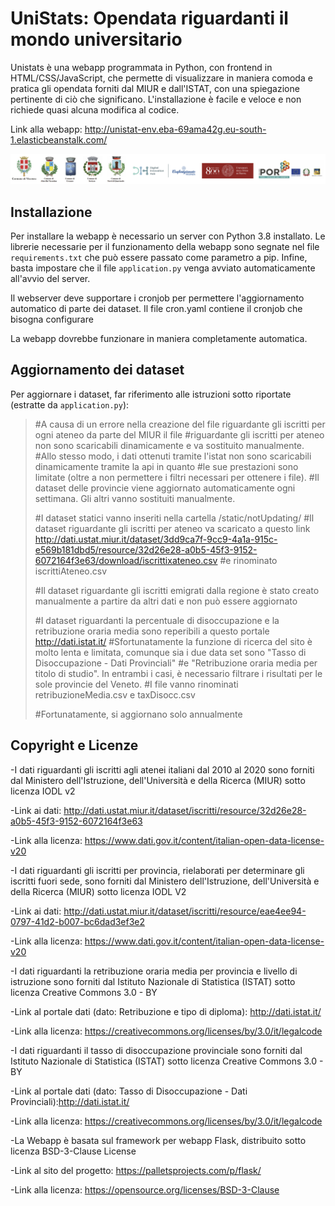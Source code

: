 # UniStats: Opendata riguardanti il mondo universitario

Unistats è una webapp programmata in Python, con frontend in HTML/CSS/JavaScript, che permette di visualizzare in maniera comoda e pratica gli opendata forniti dal MIUR e dall'ISTAT, con una spiegazione pertinente di ciò che significano. L'installazione è facile e veloce e non richiede quasi alcuna modifica al codice.

Link alla webapp: http://unistat-env.eba-69ama42g.eu-south-1.elasticbeanstalk.com/



  ![](/static/assets/logos.png)
  

## Installazione

  

Per installare la webapp è necessario un server con Python 3.8 installato. Le librerie necessarie per il funzionamento della webapp sono segnate nel file `requirements.txt` che può essere passato come parametro a pip. Infine, basta impostare che il file `application.py` venga avviato automaticamente all'avvio del server.

  

Il webserver deve supportare i cronjob per permettere l'aggiornamento automatico di parte dei dataset. Il file cron.yaml contiene il cronjob che bisogna configurare

  

La webapp dovrebbe funzionare in maniera completamente automatica.

  
  

## Aggiornamento dei dataset

  

Per aggiornare i dataset, far riferimento alle istruzioni sotto riportate (estratte da `application.py`):


> #A causa di un errore nella creazione del file riguardante gli
> iscritti per ogni ateneo da parte del MIUR il file
> #riguardante gli iscritti per ateneo non sono scaricabili dinamicamente e va sostituito manualmente.
> #Allo stesso modo, i dati ottenuti tramite l'istat non sono scaricabili dinamicamente tramite la api in quanto
> #le sue prestazioni sono limitate (oltre a non permettere i filtri necessari per ottenere i file).
> #Il dataset delle provincie viene aggiornato automaticamente ogni settimana. Gli altri vanno sostituiti manualmente.
>
> #I dataset statici vanno inseriti nella cartella /static/notUpdating/
> #Il dataset riguardante gli iscritti per ateneo va scaricato a questo link
> http://dati.ustat.miur.it/dataset/3dd9ca7f-9cc9-4a1a-915c-e569b181dbd5/resource/32d26e28-a0b5-45f3-9152-6072164f3e63/download/iscrittixateneo.csv
> #e rinominato iscrittiAteneo.csv
>
> #Il dataset riguardante gli iscritti emigrati dalla regione è stato creato manualmente a partire da altri dati e non può essere aggiornato
>
> #I dataset riguardanti la percentuale di disoccupazione e la retribuzione oraria media sono reperibili a questo portale
> http://dati.istat.it/
> #Sfortunatamente la funzione di ricerca del sito è molto lenta e limitata, comunque sia i due data set sono "Tasso di Disoccupazione -
> Dati Provinciali"
> #e "Retribuzione oraria media per titolo di studio". In entrambi i casi, è necessario filtrare i risultati per le sole provincie del
> Veneto.
> #I file vanno rinominati retribuzioneMedia.csv e taxDisocc.csv
>
> #Fortunatamente, si aggiornano solo annualmente

## Copyright e Licenze



-I dati riguardanti gli iscritti agli atenei italiani dal 2010 al 2020 sono forniti dal Ministero dell'Istruzione, dell'Università e della Ricerca (MIUR) sotto licenza IODL v2
  
  -Link ai dati: http://dati.ustat.miur.it/dataset/iscritti/resource/32d26e28-a0b5-45f3-9152-6072164f3e63
  
  -Link alla licenza: https://www.dati.gov.it/content/italian-open-data-license-v20

-I dati riguardanti gli iscritti per provincia, rielaborati per determinare gli iscritti fuori sede, sono forniti dal Ministero dell'Istruzione, dell'Università e della Ricerca  (MIUR) sotto licenza IODL V2

  -Link ai dati: http://dati.ustat.miur.it/dataset/iscritti/resource/eae4ee94-0797-41d2-b007-bc6dad3ef3e2
  
  -Link alla licenza: https://www.dati.gov.it/content/italian-open-data-license-v20
 
-I dati riguardanti la retribuzione oraria media per provincia e livello di istruzione sono forniti dal Istituto Nazionale di Statistica (ISTAT) sotto licenza Creative Commons 3.0 - BY

  -Link al portale dati (dato: Retribuzione e tipo di diploma): http://dati.istat.it/
   
  -Link alla licenza: https://creativecommons.org/licenses/by/3.0/it/legalcode

-I dati riguardanti il tasso di disoccupazione provinciale sono forniti dal Istituto Nazionale di Statistica (ISTAT) sotto licenza Creative Commons 3.0 - BY

  -Link al portale dati (dato: Tasso di Disoccupazione - Dati Provinciali):http://dati.istat.it/
  
  -Link alla licenza: https://creativecommons.org/licenses/by/3.0/it/legalcode

-La Webapp è basata sul framework per webapp Flask, distribuito sotto licenza BSD-3-Clause License

  -Link al sito del progetto: https://palletsprojects.com/p/flask/
  
  -Link alla licenza: https://opensource.org/licenses/BSD-3-Clause
